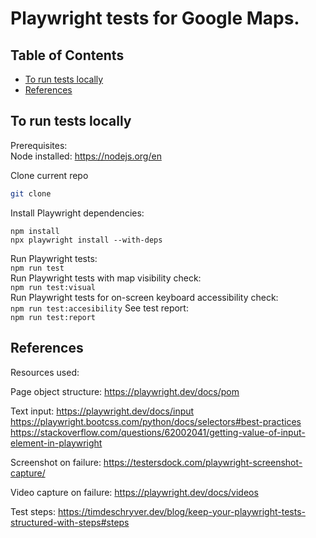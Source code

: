 # Playwright tests for Google Maps.

## Table of Contents

- [To run tests locally](#To-run-tests-locally)
- [References](#References)

## To run tests locally

Prerequisites:  
Node installed:
https://nodejs.org/en

Clone current repo

```sh
git clone
```

Install Playwright dependencies:

```
npm install
npx playwright install --with-deps
```

Run Playwright tests:  
`npm run test`  
Run Playwright tests with map visibility check:  
`npm run test:visual`  
Run Playwright tests for on-screen keyboard accessibility check:  
`npm run test:accesibility`
See test report:  
`npm run test:report`

## References

Resources used:

Page object structure:
https://playwright.dev/docs/pom

Text input:
https://playwright.dev/docs/input
https://playwright.bootcss.com/python/docs/selectors#best-practices
https://stackoverflow.com/questions/62002041/getting-value-of-input-element-in-playwright

Screenshot on failure:
https://testersdock.com/playwright-screenshot-capture/

Video capture on failure:
https://playwright.dev/docs/videos

Test steps:
https://timdeschryver.dev/blog/keep-your-playwright-tests-structured-with-steps#steps
